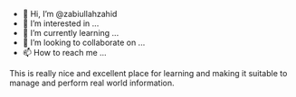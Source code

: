 - 👋 Hi, I’m @zabiullahzahid
- 👀 I’m interested in ...
- 🌱 I’m currently learning ...
- 💞️ I’m looking to collaborate on ...
- 📫 How to reach me ...

<!---
zabiullahzahid/zabiullahzahid is a ✨ special ✨ repository because its `README.md` (this file) appears on your GitHub profile.
You can click the Preview link to take a look at your changes.
--->
This is really nice and excellent place for learning and making it suitable to manage and perform real world information.
